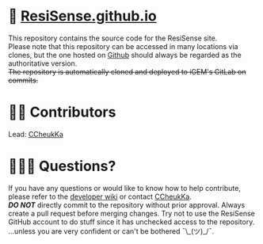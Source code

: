 # 🧬 [ResiSense.github.io](https://ResiSense.github.io)
This repository contains the source code for the ResiSense site.  
Please note that this repository can be accessed in many locations via clones, but the one hosted on [Github](https://github.com/ResiSense/ResiSense.github.io) should always be regarded as the authoritative version.  
~~The repository is automatically cloned and deployed to iGEM's GitLab on commits.~~  

# ✍🏻 Contributors
Lead: [CCheukKa](https://github.com/CCheukKa)

# 🙋🏻‍♂️ Questions?
If you have any questions or would like to know how to help contribute, please refer to the [developer wiki](/DEV-WIKI.md) or contact [CCheukKa](https://github.com/CCheukKa).  
***DO NOT*** directly commit to the repository without prior approval. Always create a pull request before merging changes. Try not to use the ResiSense GitHub account to do stuff since it has unchecked access to the repository.  
...unless you are very confident or can't be bothered ¯\\\_(ツ)\_/¯.  